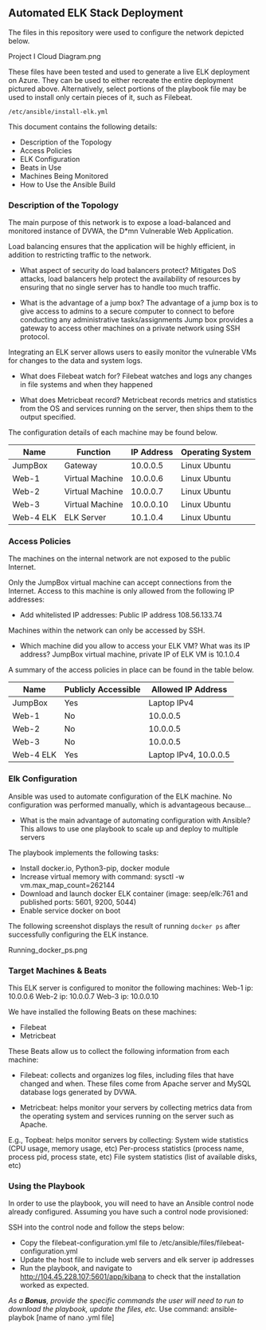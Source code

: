 ## Automated ELK Stack Deployment

The files in this repository were used to configure the network depicted below.

Project I Cloud Diagram.png

These files have been tested and used to generate a live ELK deployment on Azure. They can be used to either recreate the entire deployment pictured above. Alternatively, select portions of the playbook file may be used to install only certain pieces of it, such as Filebeat.

	/etc/ansible/install-elk.yml

This document contains the following details:
- Description of the Topology
- Access Policies
- ELK Configuration
- Beats in Use
- Machines Being Monitored
- How to Use the Ansible Build


### Description of the Topology

The main purpose of this network is to expose a load-balanced and monitored instance of DVWA, the D*mn Vulnerable Web Application.

Load balancing ensures that the application will be highly efficient, in addition to restricting traffic to the network.
- What aspect of security do load balancers protect? 
Mitigates DoS attacks, load balancers help protect the availability of resources by ensuring that no single server has to handle too much traffic. 

- What is the advantage of a jump box?
The advantage of a jump box is to give access to admins to a secure computer to connect to before conducting any administrative tasks/assignments
Jump box provides a gateway to access other machines on a private network using SSH protocol.


Integrating an ELK server allows users to easily monitor the vulnerable VMs for changes to the data and system logs.
- What does Filebeat watch for?
Filebeat watches and logs any changes in file systems and when they happened

- What does Metricbeat record?
Metricbeat records metrics and statistics from the OS and services running on the server, then ships them to the output specified.


The configuration details of each machine may be found below.

| Name      | Function        | IP Address | Operating System |
|-----------|-----------------|------------|------------------|
| JumpBox   | Gateway         | 10.0.0.5   | Linux Ubuntu     |
| Web-1     | Virtual Machine | 10.0.0.6   | Linux Ubuntu     |
| Web-2     | Virtual Machine | 10.0.0.7   | Linux Ubuntu     |
| Web-3     | Virtual Machine | 10.0.0.10  | Linux Ubuntu     |
| Web-4 ELK | ELK Server      | 10.1.0.4   | Linux Ubuntu     |

### Access Policies

The machines on the internal network are not exposed to the public Internet. 

Only the JumpBox virtual machine can accept connections from the Internet. Access to this machine is only allowed from the following IP addresses:
- Add whitelisted IP addresses: Public IP address 108.56.133.74

Machines within the network can only be accessed by SSH.

- Which machine did you allow to access your ELK VM? What was its IP address? JumpBox virtual machine, private IP of ELK VM is 10.1.0.4

A summary of the access policies in place can be found in the table below.

| Name      | Publicly Accessible | Allowed IP Address    |
|-----------|---------------------|-----------------------|
| JumpBox   | Yes                 | Laptop IPv4           |
| Web-1     | No                  | 10.0.0.5              |
| Web-2     | No                  | 10.0.0.5              |
| Web-3     | No                  | 10.0.0.5              |
| Web-4 ELK | Yes                 | Laptop IPv4, 10.0.0.5 |

### Elk Configuration

Ansible was used to automate configuration of the ELK machine. No configuration was performed manually, which is advantageous because...
- What is the main advantage of automating configuration with Ansible?
This allows to use one playbook to scale up and deploy to multiple servers

The playbook implements the following tasks:
- Install docker.io, Python3-pip, docker module
- Increase virtual memory with command: sysctl -w vm.max_map_count=262144
- Download and launch docker ELK container (image: seep/elk:761 and published ports: 5601, 9200, 5044)
- Enable service docker on boot

The following screenshot displays the result of running `docker ps` after successfully configuring the ELK instance.

Running_docker_ps.png

### Target Machines & Beats
This ELK server is configured to monitor the following machines:
Web-1 ip: 10.0.0.6
Web-2 ip: 10.0.0.7
Web-3 ip: 10.0.0.10

We have installed the following Beats on these machines:
- Filebeat
- Metricbeat

These Beats allow us to collect the following information from each machine:
- Filebeat: collects and organizes log files, including files that have changed and when. These files come from Apache server and MySQL database logs generated by DVWA. 

- Metricbeat: helps monitor your servers by collecting metrics data from the operating system and services running on the server such as Apache.

E.g., Topbeat: helps monitor servers by collecting: 
System wide statistics (CPU usage, memory usage, etc)
Per-process statistics (process name, process pid, process state, etc)
File system statistics (list of available disks, etc)

### Using the Playbook
In order to use the playbook, you will need to have an Ansible control node already configured. Assuming you have such a control node provisioned: 

SSH into the control node and follow the steps below:
- Copy the filebeat-configuration.yml file to /etc/ansible/files/filebeat-configuration.yml
- Update the host file to include web servers and elk server ip addresses
- Run the playbook, and navigate to http://104.45.228.107:5601/app/kibana to check that the installation worked as expected.

_As a **Bonus**, provide the specific commands the user will need to run to download the playbook, update the files, etc._
Use command: ansible-playbok [name of nano .yml file]